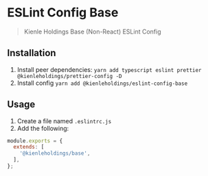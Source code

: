 # ESLint Config Base

> Kienle Holdings Base (Non-React) ESLint Config

## Installation

1. Install peer dependencies:
   `yarn add typescript eslint prettier @kienleholdings/prettier-config -D`
1. Install config `yarn add @kienleholdings/eslint-config-base`

## Usage

1. Create a file named `.eslintrc.js`
1. Add the following:

```JavaScript
module.exports = {
  extends: [
    '@kienleholdings/base',
  ],
};
```
